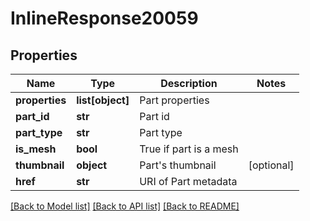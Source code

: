 # InlineResponse20059

## Properties
Name | Type | Description | Notes
------------ | ------------- | ------------- | -------------
**properties** | **list[object]** | Part properties | 
**part_id** | **str** | Part id | 
**part_type** | **str** | Part type | 
**is_mesh** | **bool** | True if part is a mesh | 
**thumbnail** | **object** | Part&#39;s thumbnail | [optional] 
**href** | **str** | URI of Part metadata | 

[[Back to Model list]](../README.md#documentation-for-models) [[Back to API list]](../README.md#documentation-for-api-endpoints) [[Back to README]](../README.md)


